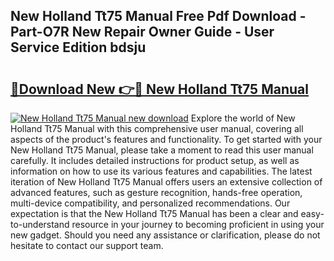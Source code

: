 ## New Holland Tt75 Manual Free Pdf Download - Part-O7R New Repair Owner Guide - User Service Edition bdsju

# <h2><a href="http://bc92874.oget.top/?id=New+Holland+Tt75+Manual">🔗Download New 👉🔴 New Holland Tt75 Manual</a></h2>

[![New Holland Tt75 Manual new download](https://i.imgur.com/5g1atiW.png)](http://bc92874.oget.top/?id=New+Holland+Tt75+Manual)
Explore the world of New Holland Tt75 Manual with this comprehensive user manual, covering all aspects of the product's features and functionality. To get started with your New Holland Tt75 Manual, please take a moment to read this user manual carefully. It includes detailed instructions for product setup, as well as information on how to use its various features and capabilities. The latest iteration of New Holland Tt75 Manual offers users an extensive collection of advanced features, such as gesture recognition, hands-free operation, multi-device compatibility, and personalized recommendations. Our expectation is that the New Holland Tt75 Manual has been a clear and easy-to-understand resource in your journey to becoming proficient in using your new gadget. Should you need any assistance or clarification, please do not hesitate to contact our support team.
